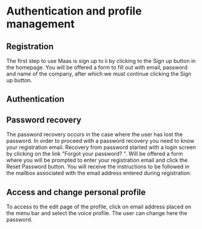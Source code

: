 # Authentication and profile management


## Registration
The first step to use Maas is sign up to ii by clicking to the Sign up button in the homepage. You will be offered a form to fill out with email, password and name of the company, after which we must continue clicking the Sign up button.


## Authentication



## Password recovery
The password recovery occurs in the case where the user has lost the password. In order to proceed with a password recovery you need to know your registration email. Recovery from password started with a login screen by clicking on the link "Forgot your password? ".
Will be offered a form where you will be prompted to enter your registration email and click the Reset Password button. You will receive the instructions to be followed in the mailbox associated with the email address entered during registration.


## Access and change personal profile
To access to the edit page of the profile, click on email address placed on the menu bar and select the voice profile. The user can change here the password.
